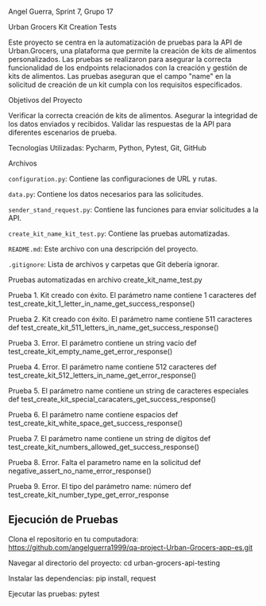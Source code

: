Angel Guerra, Sprint 7, Grupo 17

Urban Grocers Kit Creation Tests

Este proyecto se centra en la automatización de pruebas para la API de Urban.Grocers, una plataforma que permite la creación de kits de alimentos personalizados. Las pruebas se realizaron para asegurar la correcta funcionalidad de los endpoints relacionados con la creación y gestión de kits de alimentos. Las pruebas aseguran que el campo "name" en la solicitud de creación de un kit cumpla con los requisitos especificados.

Objetivos del Proyecto

Verificar la correcta creación de kits de alimentos.
Asegurar la integridad de los datos enviados y recibidos.
Validar las respuestas de la API para diferentes escenarios de prueba.

Tecnologías Utilizadas: Pycharm, Python, Pytest, Git, GitHub

Archivos

 `configuration.py`: Contiene las configuraciones de URL y rutas.
 
 `data.py`: Contiene los datos necesarios para las solicitudes.
 
 `sender_stand_request.py`: Contiene las funciones para enviar solicitudes a la API.
 
 `create_kit_name_kit_test.py`: Contiene las pruebas automatizadas.
 
 `README.md`: Este archivo con una descripción del proyecto.
 
 `.gitignore`: Lista de archivos y carpetas que Git debería ignorar.

Pruebas automatizadas en archivo create_kit_name_test.py

Prueba 1. Kit creado con éxito. El parámetro name contiene 1 caracteres
def test_create_kit_1_letter_in_name_get_success_response()

Prueba 2. Kit creado con éxito. El parámetro name contiene 511 caracteres
def test_create_kit_511_letters_in_name_get_success_response()

Prueba 3. Error. El parámetro contiene un string vacío
def test_create_kit_empty_name_get_error_response()

Prueba 4. Error. El parámetro name contiene 512 caracteres
def test_create_kit_512_letters_in_name_get_error_response()

Prueba 5. El parámetro name contiene un string de caracteres especiales
def test_create_kit_special_caracaters_get_success_response()

Prueba 6. El parámetro name contiene espacios
def test_create_kit_white_space_get_success_response()

Prueba 7. El parámetro name contiene un string de dígitos
def test_create_kit_numbers_allowed_get_success_response()

Prueba 8. Error. Falta el parametro name en la solicitud
def negative_assert_no_name_error_response()

Prueba 9. Error. El tipo del parámetro name: número
def test_create_kit_number_type_get_error_response

## Ejecución de Pruebas

Clona el repositorio en tu computadora: https://github.com/angelguerra1999/qa-project-Urban-Grocers-app-es.git

Navegar al directorio del proyecto: cd urban-grocers-api-testing

Instalar las dependencias: pip install, request 

Ejecutar las pruebas: pytest

